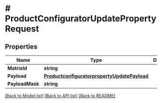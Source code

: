 # # ProductConfiguratorUpdatePropertyRequest


## Properties 


Name | Type | Description | Notes
------------ | ------------- | ------------- | -------------
**MatrixId**| **string** |   | [optional]
**Payload**| [**ProductconfiguratorpropertyUpdatePayload**](ProductconfiguratorpropertyUpdatePayload.md) |   | [optional]
**PayloadMask**| **string** |   | [optional]


[[Back to Model list]](../../README.md#models) [[Back to API list]](../../README.md#endpoints) [[Back to README]](../../README.md)

